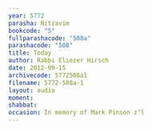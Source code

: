 ```yaml
---
year: 5772
parasha: Nitzavim
bookcode: "5"
fullparashacode: "508a"
parashacode: "508"
title: Today
author: Rabbi Eliezer Hirsch
date: 2012-09-15
archivecode: 5772508a1
filename: 5772-508a-1
layout: audio
moment: 
shabbat: 
occasion: In memory of Mark Pinson z’l
---
```

